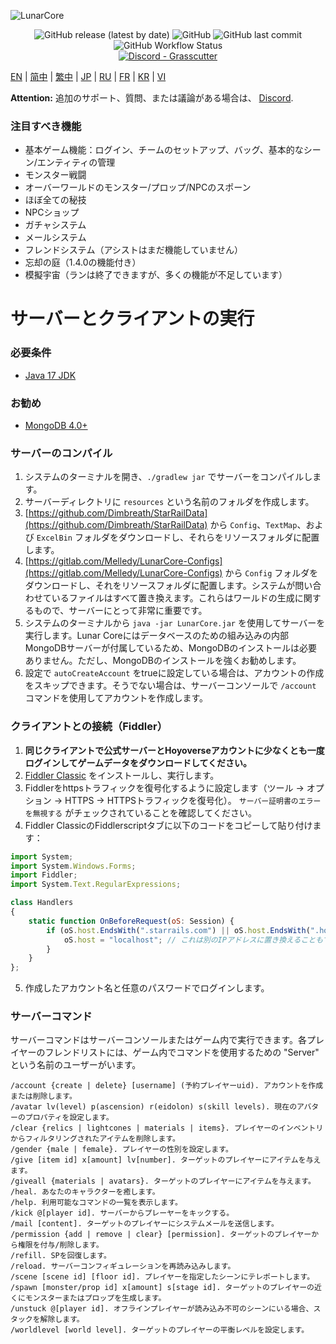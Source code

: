 ![LunarCore](https://socialify.git.ci/Melledy/LunarCore/image?description=1&descriptionEditable=A%20game%20server%20reimplementation%20for%20version%201.5.0%20of%20a%20certain%20turn-based%20anime%20game%20for%20educational%20purposes.%20&font=Inter&forks=1&issues=1&language=1&name=1&owner=1&pulls=1&stargazers=1&theme=Light)
<div align="center"><img alt="GitHub release (latest by date)" src="https://img.shields.io/github/v/release/Melledy/LunarCore?logo=java&style=for-the-badge"> <img alt="GitHub" src="https://img.shields.io/github/license/Melledy/LunarCore?style=for-the-badge"> <img alt="GitHub last commit" src="https://img.shields.io/github/last-commit/Melledy/LunarCore?style=for-the-badge"> <img alt="GitHub Workflow Status" src="https://img.shields.io/github/actions/workflow/status/Melledy/LunarCore/build.yml?branch=development&logo=github&style=for-the-badge"></div>

<div align="center"><a href="https://discord.gg/cfPKJ6N5hw"><img alt="Discord - Grasscutter" src="https://img.shields.io/discord/1163718404067303444?label=Discord&logo=discord&style=for-the-badge"></a></div>

[EN](../README.md) | [简中](README_zh-CN.md) | [繁中](README_zh-TW.md) | [JP](README_ja-JP.md) | [RU](README_ru-RU.md) | [FR](README_fr-FR.md) | [KR](README_ko-KR.md) | [VI](README_vi-VI.md)

**Attention:** 追加のサポート、質問、または議論がある場合は、 [Discord](https://discord.gg/cfPKJ6N5hw).

### 注目すべき機能
- 基本ゲーム機能：ログイン、チームのセットアップ、バッグ、基本的なシーン/エンティティの管理
- モンスター戦闘
- オーバーワールドのモンスター/プロップ/NPCのスポーン
- ほぼ全ての秘技
- NPCショップ
- ガチャシステム
- メールシステム
- フレンドシステム（アシストはまだ機能していません）
- 忘却の庭（1.4.0の機能付き）
- 模擬宇宙（ランは終了できますが、多くの機能が不足しています）

# サーバーとクライアントの実行

### 必要条件
* [Java 17 JDK](https://www.oracle.com/java/technologies/javase/jdk17-archive-downloads.html)

### お勧め
* [MongoDB 4.0+](https://www.mongodb.com/try/download/community)

### サーバーのコンパイル
1. システムのターミナルを開き、`./gradlew jar` でサーバーをコンパイルします。
2. サーバーディレクトリに `resources` という名前のフォルダを作成します。
3. [https://github.com/Dimbreath/StarRailData](https://github.com/Dimbreath/StarRailData) から `Config`、`TextMap`、および `ExcelBin` フォルダをダウンロードし、それらをリソースフォルダに配置します。
4. [https://gitlab.com/Melledy/LunarCore-Configs](https://gitlab.com/Melledy/LunarCore-Configs) から `Config` フォルダをダウンロードし、それをリソースフォルダに配置します。システムが問い合わせているファイルはすべて置き換えます。これらはワールドの生成に関するもので、サーバーにとって非常に重要です。
5. システムのターミナルから `java -jar LunarCore.jar` を使用してサーバーを実行します。Lunar Coreにはデータベースのための組み込みの内部MongoDBサーバーが付属しているため、MongoDBのインストールは必要ありません。ただし、MongoDBのインストールを強くお勧めします。
6. 設定で `autoCreateAccount` をtrueに設定している場合は、アカウントの作成をスキップできます。そうでない場合は、サーバーコンソールで `/account` コマンドを使用してアカウントを作成します。

### クライアントとの接続（Fiddler）
1. **同じクライアントで公式サーバーとHoyoverseアカウントに少なくとも一度ログインしてゲームデータをダウンロードしてください。**
2. [Fiddler Classic](https://www.telerik.com/fiddler) をインストールし、実行します。
3. Fiddlerをhttpsトラフィックを復号化するように設定します（ツール -> オプション -> HTTPS -> HTTPSトラフィックを復号化）。 `サーバー証明書のエラーを無視する` がチェックされていることを確認してください。
4. Fiddler ClassicのFiddlerscriptタブに以下のコードをコピーして貼り付けます：

```javascript
import System;
import System.Windows.Forms;
import Fiddler;
import System.Text.RegularExpressions;

class Handlers
{
    static function OnBeforeRequest(oS: Session) {
        if (oS.host.EndsWith(".starrails.com") || oS.host.EndsWith(".hoyoverse.com") || oS.host.EndsWith(".mihoyo.com") || oS.host.EndsWith(".bhsr.com")) {
            oS.host = "localhost"; // これは別のIPアドレスに置き換えることもできます。
        }
    }
};
```

5. 作成したアカウント名と任意のパスワードでログインします。

### サーバーコマンド
サーバーコマンドはサーバーコンソールまたはゲーム内で実行できます。各プレイヤーのフレンドリストには、ゲーム内でコマンドを使用するための "Server" という名前のユーザーがいます。

```
/account {create | delete} [username] (予約プレイヤーuid). アカウントを作成または削除します。
/avatar lv(level) p(ascension) r(eidolon) s(skill levels). 現在のアバターのプロパティを設定します。
/clear {relics | lightcones | materials | items}. プレイヤーのインベントリからフィルタリングされたアイテムを削除します。
/gender {male | female}. プレイヤーの性別を設定します。
/give [item id] x[amount] lv[number]. ターゲットのプレイヤーにアイテムを与えます。
/giveall {materials | avatars}. ターゲットのプレイヤーにアイテムを与えます。
/heal. あなたのキャラクターを癒します。
/help. 利用可能なコマンドの一覧を表示します。
/kick @[player id]. サーバーからプレーヤーをキックする。
/mail [content]. ターゲットのプレイヤーにシステムメールを送信します。
/permission {add | remove | clear} [permission]. ターゲットのプレイヤーから権限を付与/削除します。
/refill. SPを回復します。
/reload. サーバーコンフィギュレーションを再読み込みします。
/scene [scene id] [floor id]. プレイヤーを指定したシーンにテレポートします。
/spawn [monster/prop id] x[amount] s[stage id]. ターゲットのプレイヤーの近くにモンスターまたはプロップを生成します。
/unstuck @[player id]. オフラインプレイヤーが読み込み不可のシーンにいる場合、スタックを解除します。
/worldlevel [world level]. ターゲットのプレイヤーの平衡レベルを設定します。
```
